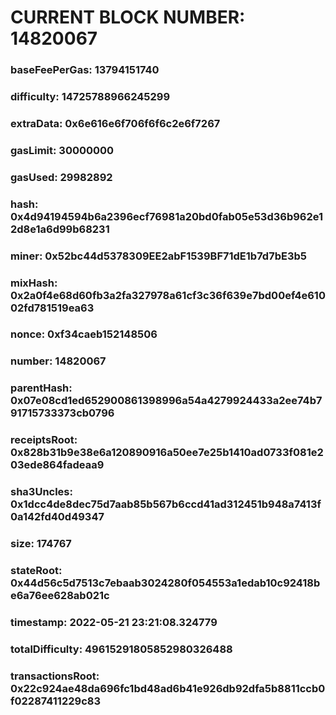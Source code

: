 # CURRENT BLOCK NUMBER: 14820067

### baseFeePerGas: 13794151740
### difficulty: 14725788966245299
### extraData: 0x6e616e6f706f6f6c2e6f7267
### gasLimit: 30000000
### gasUsed: 29982892
### hash: 0x4d94194594b6a2396ecf76981a20bd0fab05e53d36b962e12d8e1a6d99b68231
### miner: 0x52bc44d5378309EE2abF1539BF71dE1b7d7bE3b5
### mixHash: 0x2a0f4e68d60fb3a2fa327978a61cf3c36f639e7bd00ef4e61002fd781519ea63
### nonce: 0xf34caeb152148506
### number: 14820067
### parentHash: 0x07e08cd1ed652900861398996a54a4279924433a2ee74b791715733373cb0796
### receiptsRoot: 0x828b31b9e38e6a120890916a50ee7e25b1410ad0733f081e203ede864fadeaa9
### sha3Uncles: 0x1dcc4de8dec75d7aab85b567b6ccd41ad312451b948a7413f0a142fd40d49347
### size: 174767
### stateRoot: 0x44d56c5d7513c7ebaab3024280f054553a1edab10c92418be6a76ee628ab021c
### timestamp: 2022-05-21 23:21:08.324779
### totalDifficulty: 49615291805852980326488
### transactionsRoot: 0x22c924ae48da696fc1bd48ad6b41e926db92dfa5b8811ccb0f02287411229c83
